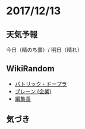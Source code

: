 # 2017/12/13

## 天気予報

今日（晴のち曇）/ 明日（晴れ）

## WikiRandom

* [パトリック・ドープラ](https://ja.wikipedia.org/wiki/%E3%83%91%E3%83%88%E3%83%AA%E3%83%83%E3%82%AF%E3%83%BB%E3%83%89%E3%83%BC%E3%83%97%E3%83%A9)
* [ブレーン (企業)](https://ja.wikipedia.org/wiki/%E3%83%96%E3%83%AC%E3%83%BC%E3%83%B3_%28%E4%BC%81%E6%A5%AD%29)
* [編集長](https://ja.wikipedia.org/wiki/%E7%B7%A8%E9%9B%86%E9%95%B7)

## 気づき

